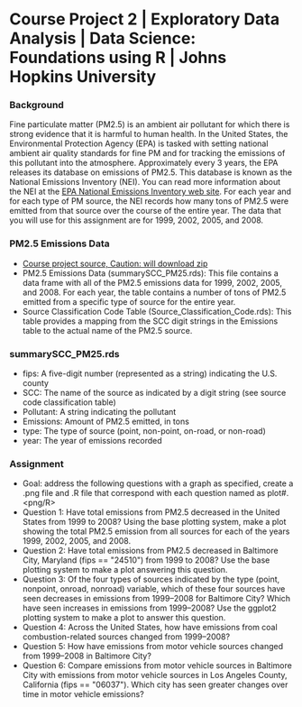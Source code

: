 # Course Project 2 | Exploratory Data Analysis | Data Science: Foundations using R | Johns Hopkins University 

### Background
Fine particulate matter (PM2.5) is an ambient air pollutant for which there is strong evidence that it is harmful to human health. In the United States, the Environmental Protection Agency (EPA) is tasked with setting national ambient air quality standards for fine PM and for tracking the emissions of this pollutant into the atmosphere. Approximately every 3 years, the EPA releases its database on emissions of PM2.5. This database is known as the National Emissions Inventory (NEI). You can read more information about the NEI at the [EPA National Emissions Inventory web site](https://www.epa.gov/air-emissions-inventories/national-emissions-inventory-nei). For each year and for each type of PM source, the NEI records how many tons of PM2.5 were emitted from that source over the course of the entire year. The data that you will use for this assignment are for 1999, 2002, 2005, and 2008.

### PM2.5 Emissions Data
* [Course project source, Caution: will download zip](https://d396qusza40orc.cloudfront.net/exdata%2Fdata%2FNEI_data.zip)
* PM2.5 Emissions Data (summarySCC_PM25.rds): This file contains a data frame with all of the PM2.5 emissions data for 1999, 2002, 2005, and 2008. For each year, the table contains a number of tons of PM2.5 emitted from a specific type of source for the entire year. 
* Source Classification Code Table (Source_Classification_Code.rds): This table provides a mapping from the SCC digit strings in the Emissions table to the actual name of the PM2.5 source. 

### summarySCC_PM25.rds
* fips: A five-digit number (represented as a string) indicating the U.S. county
* SCC: The name of the source as indicated by a digit string (see source code classification table)
* Pollutant: A string indicating the pollutant
* Emissions: Amount of PM2.5 emitted, in tons
* type: The type of source (point, non-point, on-road, or non-road)
* year: The year of emissions recorded

### Assignment
* Goal: address the following questions with a graph as specified, create a .png file and .R file that correspond with each question named as plot#.<png/R>
* Question 1: Have total emissions from PM2.5 decreased in the United States from 1999 to 2008? Using the base plotting system, make a plot showing the total PM2.5 emission from all sources for each of the years 1999, 2002, 2005, and 2008.
* Question 2: Have total emissions from PM2.5 decreased in Baltimore City, Maryland (fips == "24510") from 1999 to 2008? Use the base plotting system to make a plot answering this question.
* Question 3: Of the four types of sources indicated by the type (point, nonpoint, onroad, nonroad) variable, which of these four sources have seen decreases in emissions from 1999–2008 for Baltimore City? Which have seen increases in emissions from 1999–2008? Use the ggplot2 plotting system to make a plot to answer this question.
* Question 4: Across the United States, how have emissions from coal combustion-related sources changed from 1999–2008?
* Question 5: How have emissions from motor vehicle sources changed from 1999–2008 in Baltimore City?
* Question 6: Compare emissions from motor vehicle sources in Baltimore City with emissions from motor vehicle sources in Los Angeles County, California (fips == "06037"). Which city has seen greater changes over time in motor vehicle emissions?
